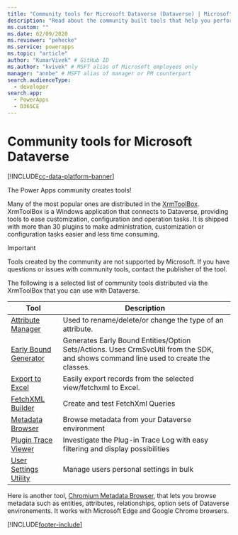 ```yaml
---
title: "Community tools for Microsoft Dataverse (Dataverse) | Microsoft Docs" # Intent and product brand in a unique string of 43-59 chars including spaces
description: "Read about the community built tools that help you perform various tasks with Power Apps Microsoft Dataverse." # 115-145 characters including spaces. This abstract displays in the search result.
ms.custom: ""
ms.date: 02/09/2020
ms.reviewer: "pehecke"
ms.service: powerapps
ms.topic: "article"
author: "KumarVivek" # GitHub ID
ms.author: "kvivek" # MSFT alias of Microsoft employees only
manager: "annbe" # MSFT alias of manager or PM counterpart
search.audienceType: 
  - developer
search.app: 
  - PowerApps
  - D365CE
---
```

# Community tools for Microsoft Dataverse

[!INCLUDE[cc-data-platform-banner](../../includes/cc-data-platform-banner.md)]

The Power Apps community creates tools! 

Many of the most popular ones are distributed in the [XrmToolBox](https://www.xrmtoolbox.com/). XrmToolBox is a Windows application that connects to Dataverse, providing tools to ease customization, configuration and operation tasks. It is shipped with more than 30 plugins to make administration, customization or configuration tasks easier and less time consuming. 

> [!IMPORTANT]
> Tools created by the community are not supported by Microsoft. If you have questions or issues with community tools, contact the publisher of the tool.

The following is a selected list of community tools distributed via the XrmToolBox that you can use with Dataverse.

|Tool  |Description  |
|---------|---------|
|[Attribute Manager](https://www.xrmtoolbox.com/plugins/DLaB.Xrm.AttributeManager/)|Used to rename/delete/or change the type of an attribute.|
|[Early Bound Generator](https://www.xrmtoolbox.com/plugins/DLaB.Xrm.EarlyBoundGenerator/)|Generates Early Bound Entities/Option Sets/Actions. Uses CrmSvcUtil from the SDK, and shows command line used to create the classes.|
|[Export to Excel](https://www.xrmtoolbox.com/plugins/Ryr.XrmToolBox.ExportToExcel/)|Easily export records from the selected view/fetchxml to Excel.|
|[FetchXML Builder](https://www.xrmtoolbox.com/plugins/Cinteros.Xrm.FetchXmlBuilder/)|Create and test FetchXml Queries|
|[Metadata Browser](https://www.xrmtoolbox.com/plugins/MsCrmTools.MetadataBrowser/)|Browse metadata from your Dataverse environment|
|[Plugin Trace Viewer](https://www.xrmtoolbox.com/plugins/Cinteros.XrmToolBox.PluginTraceViewer/)|Investigate the Plug-in Trace Log with easy filtering and display possibilities|
|[User Settings Utility](https://www.xrmtoolbox.com/plugins/MsCrmTools.UserSettingsUtility/)|Manage users personal settings in bulk|

Here is another tool, [Chromium Metadata Browser](https://community.dynamicslabs.io/feed/metadata-browser), that lets you browse metadata such as entities, attributes, relationships, option sets of Dataverse environements. It works with Microsoft Edge and Google Chrome browsers. 




[!INCLUDE[footer-include](../../includes/footer-banner.md)]
